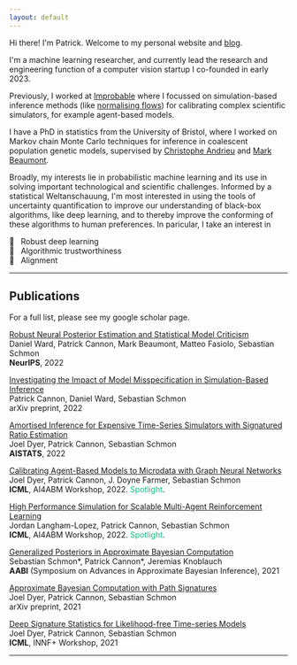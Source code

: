 ```yaml
---
layout: default
---
```


Hi there! I'm Patrick. Welcome to my personal website and [blog](./blog.html).

I'm a machine learning researcher, and currently lead the research and engineering function of a computer vision startup I co-founded in early 2023. 

Previously, I worked at [Improbable](https://www.improbable.io/) where I focussed on simulation-based inference methods (like [normalising flows](https://proceedings.neurips.cc/paper_files/paper/2022/hash/db0eac6747e3631eb91095cd76065611-Abstract-Conference.html)) for calibrating complex scientific simulators, for example agent-based models.

I have a PhD in statistics from the University of Bristol, where I worked on Markov chain Monte Carlo techniques for inference in coalescent population genetic models, supervised by [Christophe Andrieu](https://scholar.google.co.uk/citations?hl=en&user=kcsbLrAAAAAJ&view_op=list_works) and [Mark Beaumont](https://scholar.google.co.uk/citations?hl=en&user=2K3F0MMAAAAJ).

Broadly, my interests lie in probabilistic machine learning and its use in solving important technological and scientific challenges. Informed by a statistical Weltanschauung, I'm most interested in using the tools of uncertainty quantification to improve our understanding of black-box algorithms, like deep learning, and to thereby improve the conforming of these algorithms to human preferences. In paricular, I take an interest in

🌱 &nbsp; Robust deep learning  
🌱 &nbsp; Algorithmic trustworthiness  
🌱 &nbsp; Alignment

* * *

## Publications
For a full list, please see my google scholar page.

[Robust Neural Posterior Estimation and Statistical Model Criticism](https://nips.cc/Conferences/2022/Schedule?showEvent=52936)  
Daniel Ward, Patrick Cannon, Mark Beaumont, Matteo Fasiolo, Sebastian Schmon  
**NeurIPS**, 2022

[Investigating the Impact of Model Misspecification in Simulation-Based Inference](https://arxiv.org/abs/2209.01845)  
Patrick Cannon, Daniel Ward, Sebastian Schmon   
arXiv preprint, 2022

[Amortised Inference for Expensive Time-Series Simulators with Signatured Ratio Estimation](https://proceedings.mlr.press/v151/dyer22a.html)  
Joel Dyer, Patrick Cannon, Sebastian Schmon  
**AISTATS**, 2022

[Calibrating Agent-Based Models to Microdata with Graph Neural Networks](https://arxiv.org/abs/2206.07570)  
Joel Dyer, Patrick Cannon, J. Doyne Farmer, Sebastian Schmon  
**ICML**, AI4ABM Workshop, 2022. <span style="color: #0DBF81;">Spotlight</span>.

[High Performance Simulation for Scalable Multi-Agent Reinforcement Learning](https://arxiv.org/abs/2207.03945)  
Jordan Langham-Lopez, Patrick Cannon, Sebastian Schmon  
**ICML**, AI4ABM Workshop, 2022. <span style="color: #0DBF81;">Spotlight</span>.

[Generalized Posteriors in Approximate Bayesian Computation](https://arxiv.org/abs/2011.08644)  
Sebastian Schmon*, Patrick Cannon*, Jeremias Knoblauch  
**AABI** (Symposium on Advances in Approximate Bayesian Inference), 2021

[Approximate Bayesian Computation with Path Signatures](https://arxiv.org/abs/2106.12555)  
Joel Dyer, Patrick Cannon, Sebastian Schmon  
arXiv preprint, 2021

[Deep Signature Statistics for Likelihood-free Time-series Models](https://openreview.net/forum?id=OOlxsoRPyFL)  
Joel Dyer, Patrick Cannon, Sebastian Schmon  
**ICML**, INNF+ Workshop, 2021

* * *

<!-- ### Small image

![Octocat](https://github.githubassets.com/images/icons/emoji/octocat.png)

### Large image

![Branching](https://guides.github.com/activities/hello-world/branching.png) -->


<!-- ### Definition lists can be used with HTML syntax.

<dl>
<dt>Name</dt>
<dd>Godzilla</dd>
<dt>Born</dt>
<dd>1952</dd>
<dt>Birthplace</dt>
<dd>Japan</dd>
<dt>Color</dt>
<dd>Green</dd>
</dl>

```
Long, single-line code blocks should not wrap. They should horizontally scroll if they are too long. This line should be long enough to demonstrate this.
```

```
The final element.
``` -->
